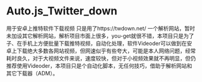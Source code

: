 # Auto.js_Twitter_down
用于安卓上推特软件下载视频
只是用了https://twdown.net/ 一个解析网站，暂时未加设其它解析网站，解析项目市面上很多，you-get就很不错，本项目只是为了子、在手机上方便批量下载推特视频，自动化处理，软件Videoder可以做到在安卓上下载绝大多数各网站视频，但网速似乎有些夸大，可能是本人网络问题，经常耗时良久，对于大视频文件来说，速度较快，但对于小视频效果就不再明显，但仍推荐使用Videoder，本项目只是个自动化脚本，无任何技巧，借助于解析网站和其它下载器（ADM）。
